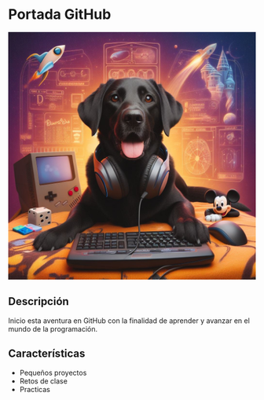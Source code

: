 # Portada GitHub 

![Imagen de Portada](https://github.com/DuendeDesarrollo/DuendeDesarrollo/blob/main/recursos/Duende.jpg?raw=true) 

## Descripción 

Inicio esta aventura en GitHub con la finalidad de aprender y avanzar en el mundo de la programación. 

## Características 
- Pequeños proyectos
- Retos de clase
- Practicas

